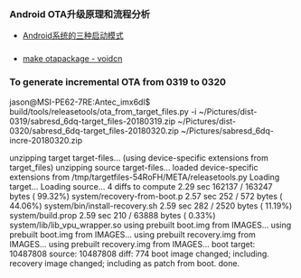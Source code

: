 

### Android OTA升级原理和流程分析

* [Android系统的三种启动模式](http://blog.csdn.net/ylyuanlu/article/details/44457691)

###
* [make otapackage - voidcn](http://www.voidcn.com/article/p-uwwrguaj-tv.html)


### To generate incremental OTA from 0319 to 0320

jason@MSI-PE62-7RE:Antec_imx6dl$ build/tools/releasetools/ota_from_target_files.py -i ~/Pictures/dist-0319/sabresd_6dq-target_files-20180319.zip ~/Pictures/dist-0320/sabresd_6dq-target_files-20180320.zip ~/Pictures/sabresd_6dq-incre-20180320.zip

unzipping target target-files...
(using device-specific extensions from target_files)
unzipping source target-files...
loaded device-specific extensions from /tmp/targetfiles-54RoFH/META/releasetools.py
Loading target...
Loading source...
4 diffs to compute
    2.29 sec   162137 /   163247 bytes ( 99.32%) system/recovery-from-boot.p
    2.57 sec      252 /      572 bytes ( 44.06%) system/bin/install-recovery.sh
    2.59 sec      282 /     2520 bytes ( 11.19%) system/build.prop
    2.59 sec      210 /    63888 bytes (  0.33%) system/lib/lib_vpu_wrapper.so
using prebuilt boot.img from IMAGES...
using prebuilt boot.img from IMAGES...
using prebuilt recovery.img from IMAGES...
using prebuilt recovery.img from IMAGES...
boot      target: 10487808  source: 10487808  diff: 774
boot image changed; including.
recovery image changed; including as patch from boot.
done.




